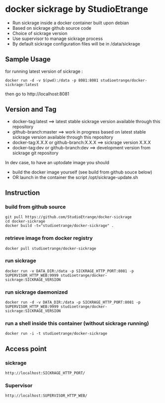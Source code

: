 # docker sickrage by StudioEtrange

* Run sickrage inside a docker container built upon debian
* Based on sickrage github source code
* Choice of sickrage version
* Use supervisor to manage sickrage process
* By default sickrage configuration files will be in /data/sickrage


## Sample Usage

for running latest version of sickrage :

	docker run -d -v $(pwd):/data -p 8081:8081 studioetrange/docker-sickrage:latest

then go to http://localhost:8081

## Version and Tag

* docker-tag:latest ==> latest stable sickrage version available through this repository
* github-branch:master ==> work in progress based on latest stable sickrage version available through this repository
* docker-tag:X.X.X or github-branch:X.X.X ==> sickrage version X.X.X
* docker-tag:dev or github-branch:dev ==> development version from sickrage git repository

In dev case, to have an uptodate image you should
* build the docker image yourself (see build from github souce below)
* OR launch in the container the script /opt/sickrage-update.sh


## Instruction

### build from github source

	git pull https://github.com/StudioEtrange/docker-sickrage
	cd docker-sickrage
	docker build -t="studioetrange/docker-sickrage" .

### retrieve image from docker registry

	docker pull studioetrange/docker-sickrage

### run sickrage 

	docker run -v DATA_DIR:/data -p SICKRAGE_HTTP_PORT:8081 -p SUPERVISOR_HTTP_WEB:9999 studioetrange/docker-sickrage:SICKRAGE_VERSION

### run sickrage daemonized

	docker run -d -v DATA_DIR:/data -p SICKRAGE_HTTP_PORT:8081 -p SUPERVISOR_HTTP_WEB:9999 studioetrange/docker-sickrage:SICKRAGE_VERSION


### run a shell inside this container (without sickrage running)

	docker run -i -t studioetrange/docker-sickrage

## Access point

### sickrage

	http://localhost:SICKRAGE_HTTP_PORT/

### Supervisor

	http://localhost:SUPERVISOR_HTTP_WEB/
